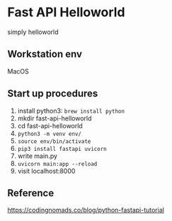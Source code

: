 # Fast API Helloworld

simply helloworld

## Workstation env

MacOS

## Start up procedures

1. install python3: `brew install python`
1. mkdir fast-api-helloworld
1. cd fast-api-helloworld
1. `python3 -m venv env/`
1. `source env/bin/activate`
1. `pip3 install fastapi uvicorn`
1. write main.py
1. `uvicorn main:app --reload`
1. visit localhost:8000

## Reference

<https://codingnomads.co/blog/python-fastapi-tutorial>

